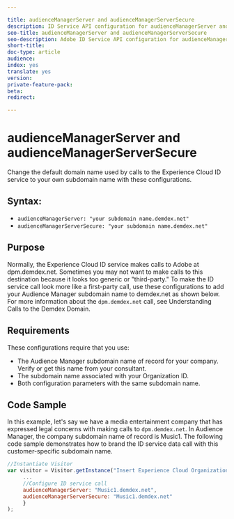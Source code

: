 ```yaml
---

title: audienceManagerServer and audienceManagerServerSecure
description: ID Service API configuration for audienceManagerServer and audienceManagerServerSecure
seo-title: audienceManagerServer and audienceManagerServerSecure
seo-description: Adobe ID Service API configuration for audienceManagerServer and audienceManagerServerSecure
short-title: 
doc-type: article
audience: 
index: yes
translate: yes
version:
private-feature-pack:
beta:
redirect:

---
```


# audienceManagerServer and audienceManagerServerSecure

Change the default domain name used by calls to the Experience Cloud ID service to your own subdomain name with these configurations.

## Syntax:

+ `audienceManagerServer: "your subdomain name.demdex.net"`
+ `audienceManagerServerSecure: "your subdomain name.demdex.net"`

## Purpose

Normally, the Experience Cloud ID service makes calls to Adobe at dpm.demdex.net. Sometimes you may not want to make calls to this destination because it looks too generic or "third-party." To make the ID service call look more like a first-party call, use these configurations to add your Audience Manager subdomain name to demdex.net as shown below. For more information about the `dpm.demdex.net` call, see Understanding Calls to the Demdex Domain.

## Requirements

These configurations require that you use:

+ The Audience Manager subdomain name of record for your company. Verify or get this name from your consultant.
+ The subdomain name associated with your Organization ID.
+ Both configuration parameters with the same subdomain name.

## Code Sample

In this example, let's say we have a media entertainment company that has expressed legal concerns with making calls to `dpm.demdex.net`. In Audience Manager, the company subdomain name of record is Music1. The following code sample demonstrates how to brand the ID service data call with this customer-specific subdomain name.

```javascript
//Instantiate Visitor
var visitor = Visitor.getInstance("Insert Experience Cloud Organization ID here",{
     ...
     //Configure ID service call
     audienceManagerServer: "Music1.demdex.net",
     audienceManagerServerSecure: "Music1.demdex.net"
     }
);
```
